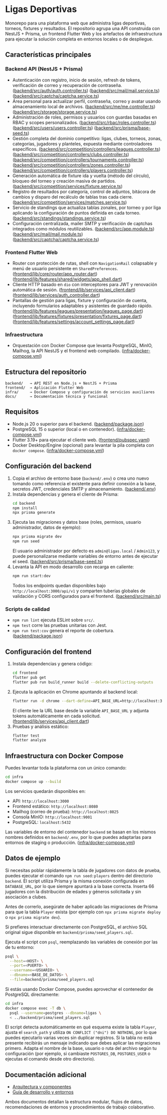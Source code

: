# Ligas Deportivas

Monorepo para una plataforma web que administra ligas deportivas, torneos, fixtures y resultados. El repositorio agrupa una API construida con NestJS + Prisma, un frontend Flutter Web y los artefactos de infraestructura para ejecutar la solución completa en entornos locales o de despliegue.

## Características principales

### Backend API (NestJS + Prisma)
- Autenticación con registro, inicio de sesión, refresh de tokens, verificación de correo y recuperación de contraseña. ([backend/src/auth/auth.controller.ts](backend/src/auth/auth.controller.ts)) ([backend/src/mail/mail.service.ts](backend/src/mail/mail.service.ts)) ([backend/src/captcha/captcha.service.ts](backend/src/captcha/captcha.service.ts))
- Área personal para actualizar perfil, contraseña, correo y avatar usando almacenamiento local de archivos. ([backend/src/me/me.controller.ts](backend/src/me/me.controller.ts)) ([backend/src/storage/storage.service.ts](backend/src/storage/storage.service.ts))
- Administración de roles, permisos y usuarios con guardas basadas en RBAC y scopes personalizados. ([backend/src/rbac/roles.controller.ts](backend/src/rbac/roles.controller.ts)) ([backend/src/users/users.controller.ts](backend/src/users/users.controller.ts)) ([backend/src/prisma/base-seed.ts](backend/src/prisma/base-seed.ts))
- Gestión completa del dominio competitivo: ligas, clubes, torneos, zonas, categorías, jugadores y planteles, expuesta mediante controladores específicos. ([backend/src/competition/controllers/leagues.controller.ts](backend/src/competition/controllers/leagues.controller.ts)) ([backend/src/competition/controllers/clubs.controller.ts](backend/src/competition/controllers/clubs.controller.ts)) ([backend/src/competition/controllers/tournaments.controller.ts](backend/src/competition/controllers/tournaments.controller.ts)) ([backend/src/competition/controllers/zones.controller.ts](backend/src/competition/controllers/zones.controller.ts)) ([backend/src/competition/controllers/players.controller.ts](backend/src/competition/controllers/players.controller.ts))
- Generación automática de fixture ida y vuelta (método del círculo), bloqueo del torneo y creación masiva de partidos. ([backend/src/competition/services/fixture.service.ts](backend/src/competition/services/fixture.service.ts))
- Registro de resultados por categoría, control de adjuntos, bitácora de cambios y disparo del recálculo de tablas tras cada cierre. ([backend/src/competition/services/matches.service.ts](backend/src/competition/services/matches.service.ts))
- Servicio de standings que actualiza tablas zonales, por torneo y por liga aplicando la configuración de puntos definida en cada torneo. ([backend/src/standings/standings.service.ts](backend/src/standings/standings.service.ts))
- Configuración centralizada, mailer SMTP y verificación de captchas integrados como módulos reutilizables. ([backend/src/app.module.ts](backend/src/app.module.ts)) ([backend/src/mail/mail.module.ts](backend/src/mail/mail.module.ts)) ([backend/src/captcha/captcha.service.ts](backend/src/captcha/captcha.service.ts))

### Frontend Flutter Web
- Router con protección de rutas, shell con `NavigationRail` colapsable y menú de usuario persistente en `SharedPreferences`. ([frontend/lib/core/router/app_router.dart](frontend/lib/core/router/app_router.dart)) ([frontend/lib/features/shared/widgets/app_shell.dart](frontend/lib/features/shared/widgets/app_shell.dart))
- Cliente HTTP basado en `dio` con interceptores para JWT y renovación automática de sesión. ([frontend/lib/services/api_client.dart](frontend/lib/services/api_client.dart)) ([frontend/lib/services/auth_controller.dart](frontend/lib/services/auth_controller.dart))
- Pantallas de gestión para ligas, fixture y configuración de cuenta, incluyendo formularios adaptables y asistentes de guardado rápido. ([frontend/lib/features/leagues/presentation/leagues_page.dart](frontend/lib/features/leagues/presentation/leagues_page.dart)) ([frontend/lib/features/fixtures/presentation/fixtures_page.dart](frontend/lib/features/fixtures/presentation/fixtures_page.dart)) ([frontend/lib/features/settings/account_settings_page.dart](frontend/lib/features/settings/account_settings_page.dart))

### Infraestructura
- Orquestación con Docker Compose que levanta PostgreSQL, MinIO, Mailhog, la API NestJS y el frontend web compilado. ([infra/docker-compose.yml](infra/docker-compose.yml))

## Estructura del repositorio

```
backend/   → API REST en Node.js + NestJS + Prisma
frontend/  → Aplicación Flutter Web
infra/     → Docker Compose y configuración de servicios auxiliares
docs/      → Documentación técnica y funcional
```

## Requisitos

- Node.js 20 o superior para el backend. ([backend/package.json](backend/package.json))
- PostgreSQL 15 o superior (local o en contenedor). ([infra/docker-compose.yml](infra/docker-compose.yml))
- Flutter 3.19+ para ejecutar el cliente web. ([frontend/pubspec.yaml](frontend/pubspec.yaml))
- Docker Desktop/Engine (opcional) para levantar la pila completa con `docker compose`. ([infra/docker-compose.yml](infra/docker-compose.yml))

## Configuración del backend

1. Copia el archivo de entorno base (`backend/.env`) o crea uno nuevo tomando como referencia el existente para definir conexión a la base, secretos JWT, credenciales SMTP y almacenamiento. ([backend/.env](backend/.env))
2. Instala dependencias y genera el cliente de Prisma:
   ```bash
   cd backend
   npm install
   npx prisma generate
   ```
3. Ejecuta las migraciones y datos base (roles, permisos, usuario administrador, datos de ejemplo):
   ```bash
   npx prisma migrate dev
   npm run seed
   ```
   El usuario administrador por defecto es `admin@ligas.local` / `Admin123`, y puede personalizarse mediante variables de entorno antes de ejecutar el seed. ([backend/src/prisma/base-seed.ts](backend/src/prisma/base-seed.ts))
4. Levanta la API en modo desarrollo con recarga en caliente:
   ```bash
   npm run start:dev
   ```
   Todos los endpoints quedan disponibles bajo `http://localhost:3000/api/v1` y comparten tuberías globales de validación y CORS configurados para el frontend. ([backend/src/main.ts](backend/src/main.ts))

### Scripts de calidad

- `npm run lint` ejecuta ESLint sobre `src/`.
- `npm test` corre las pruebas unitarias con Jest.
- `npm run test:cov` genera el reporte de cobertura. ([backend/package.json](backend/package.json))

## Configuración del frontend

1. Instala dependencias y genera código:
   ```bash
   cd frontend
   flutter pub get
   flutter pub run build_runner build --delete-conflicting-outputs
   ```
2. Ejecuta la aplicación en Chrome apuntando al backend local:
   ```bash
   flutter run -d chrome --dart-define=API_BASE_URL=http://localhost:3000/api/v1
   ```
   El cliente lee la URL base desde la variable `API_BASE_URL` y adjunta tokens automáticamente en cada solicitud. ([frontend/lib/services/api_client.dart](frontend/lib/services/api_client.dart))
3. Pruebas y análisis estático:
   ```bash
   flutter test
   flutter analyze
   ```

## Infraestructura con Docker Compose

Puedes levantar toda la plataforma con un único comando:

```bash
cd infra
docker compose up --build
```

Los servicios quedarán disponibles en:
- API: `http://localhost:3000`
- Frontend estático: `http://localhost:8080`
- Mailhog (correo de prueba): `http://localhost:8025`
- Consola MinIO: `http://localhost:9001`
- PostgreSQL: `localhost:5432`

Las variables de entorno del contenedor `backend` se basan en los mismos nombres definidos en `backend/.env`, por lo que puedes adaptarlas para entornos de staging o producción. ([infra/docker-compose.yml](infra/docker-compose.yml))

## Datos de ejemplo

Si necesitas poblar rápidamente la tabla de jugadores con datos de prueba, puedes ejecutar el comando `npm run seed:players` dentro del directorio `backend`. El script utiliza Prisma y la misma conexión configurada en `DATABASE_URL`, por lo que siempre apuntará a la base correcta. Inserta 66 jugadores con la distribución de edades y géneros solicitada y sin asociación a clubes.

Antes de correrlo, asegúrate de haber aplicado las migraciones de Prisma para que la tabla `Player` exista (por ejemplo con `npx prisma migrate deploy` o `npx prisma migrate dev`).

Si prefieres interactuar directamente con PostgreSQL, el archivo SQL original sigue disponible en `backend/prisma/seed_players.sql`.

Ejecuta el script con `psql`, reemplazando las variables de conexión por las de tu entorno:

```bash
psql \
  --host=<HOST> \
  --port=<PUERTO> \
  --username=<USUARIO> \
  --dbname=<BASE_DE_DATOS> \
  --file=backend/prisma/seed_players.sql
```

Si estás usando Docker Compose, puedes aprovechar el contenedor de PostgreSQL directamente:

```bash
cd infra
docker compose exec -T db \
  psql --username=postgres --dbname=ligas \
  < ../backend/prisma/seed_players.sql
```

El script detecta automáticamente en qué esquema existe la tabla `Player`, ajusta el `search_path` y utiliza `ON CONFLICT ("dni") DO NOTHING`, por lo que puedes ejecutarlo varias veces sin duplicar registros. Si la tabla no está presente recibirás un mensaje indicando que debes aplicar las migraciones primero. Adapta el nombre de la base, usuario o ruta del archivo según tu configuración (por ejemplo, si cambiaste `POSTGRES_DB`, `POSTGRES_USER` o ejecutas el comando desde otro directorio).

## Documentación adicional

- [Arquitectura y componentes](docs/architecture.md)
- [Guía de desarrollo y entornos](docs/desarrollo-entornos.md)

Ambos documentos detallan la estructura modular, flujos de datos, recomendaciones de entornos y procedimientos de trabajo colaborativo.
